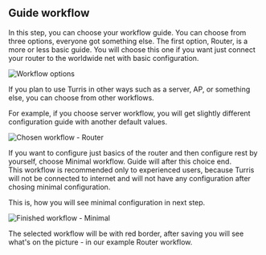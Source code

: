 ## Guide workflow

In this step, you can choose your workflow guide. You can choose from three options, everyone got something else. The first option, Router, is a more or less basic guide. You will choose this one if you want just connect your router to the worldwide net with basic configuration.

![Workflow options](foris-guide/guide_wf_all.png)

If you plan to use Turris in other ways such as a server, AP, or something else, you can choose from other workflows.

For example, if you choose server workflow, you will get slightly different configuration guide with another default values.

![Chosen workflow - Router](foris-guide/workflow_chosen.png)

If you want to configure just basics of the router and then configure rest by yourself, choose Minimal workflow. Guide will after this choice end. \
This workflow is recommended only to experienced users, because Turris will not be connected to internet and will not have any configuration after chosing minimal configuration.

This is, how you will see minimal configuration in next step.

![Finished workflow - Minimal](foris-guide/workflow_minimal.png)

The selected workflow will be with red border, after saving you will see what's on the picture - in our example Router workflow.
